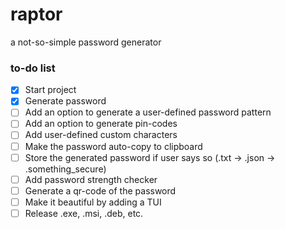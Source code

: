 # raptor
a not-so-simple password generator


### to-do list

- [x] Start project
- [x] Generate password
- [ ] Add an option to generate a user-defined password pattern
- [ ] Add an option to generate pin-codes
- [ ] Add user-defined custom characters
- [ ] Make the password auto-copy to clipboard
- [ ] Store the generated password if user says so (.txt -> .json -> .something_secure)
- [ ] Add password strength checker
- [ ] Generate a qr-code of the password
- [ ] Make it beautiful by adding a TUI
- [ ] Release .exe, .msi, .deb, etc.